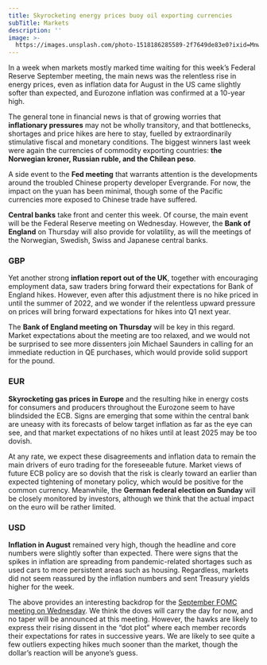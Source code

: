 ```yaml
---
title: Skyrocketing energy prices buoy oil exporting currencies
subTitle: Markets
description: ''
image: >-
  https://images.unsplash.com/photo-1518186285589-2f7649de83e0?ixid=MnwxMjA3fDB8MHxwaG90by1wYWdlfHx8fGVufDB8fHx8&ixlib=rb-1.2.1&auto=format&fit=crop&w=1974&q=80
---
```



In a week when markets mostly marked time waiting for this week’s Federal Reserve September meeting, the main news was the relentless rise in energy prices, even as inflation data for August in the US came slightly softer than expected, and Eurozone inflation was confirmed at a 10-year high.

The general tone in financial news is that of growing worries that **inflationary pressures** may not be wholly transitory, and that bottlenecks, shortages and price hikes are here to stay, fuelled by extraordinarily stimulative fiscal and monetary conditions. The biggest winners last week were again the currencies of commodity exporting countries: **the Norwegian kroner, Russian ruble, and the Chilean peso**.

A side event to the **Fed meeting** that warrants attention is the developments around the troubled Chinese property developer Evergrande. For now, the impact on the yuan has been minimal, though some of the Pacific currencies more exposed to Chinese trade have suffered.

**Central banks** take front and center this week. Of course, the main event will be the Federal Reserve meeting on Wednesday. However, the **Bank of England** on Thursday will also provide for volatility, as will the meetings of the Norwegian, Swedish, Swiss and Japanese central banks.

### **GBP**

Yet another strong **inflation report out of the UK**, together with encouraging employment data, saw traders bring forward their expectations for Bank of England hikes. However, even after this adjustment there is no hike priced in until the summer of 2022, and we wonder if the relentless upward pressure on prices will bring forward expectations for hikes into Q1 next year.

The **Bank of England meeting on Thursday** will be key in this regard. Market expectations about the meeting are too relaxed, and we would not be surprised to see more dissenters join Michael Saunders in calling for an immediate reduction in QE purchases, which would provide solid support for the pound.

### **EUR**

**Skyrocketing gas prices in Europe** and the resulting hike in energy costs for consumers and producers throughout the Eurozone seem to have blindsided the ECB. Signs are emerging that some within the central bank are uneasy with its forecasts of below target inflation as far as the eye can see, and that market expectations of no hikes until at least 2025 may be too dovish.

At any rate, we expect these disagreements and inflation data to remain the main drivers of euro trading for the foreseeable future. Market views of future ECB policy are so dovish that the risk is clearly toward an earlier than expected tightening of monetary policy, which would be positive for the common currency. Meanwhile, the **German federal election on Sunday** will be closely monitored by investors, although we think that the actual impact on the euro will be rather limited.

### **USD**

**Inflation in August** remained very high, though the headline and core numbers were slightly softer than expected. There were signs that the spikes in inflation are spreading from pandemic-related shortages such as used cars to more persistent areas such as housing. Regardless, markets did not seem reassured by the inflation numbers and sent Treasury yields higher for the week.

The above provides an interesting backdrop for the [September FOMC meeting on Wednesday](https://ebury.com/e-blog/blog/ebury_post/fomc-september-meeting-preview-will-the-fed-announce-a-qe-taper/). We think the doves will carry the day for now, and no taper will be announced at this meeting. However, the hawks are likely to express their rising dissent in the “dot plot” where each member records their expectations for rates in successive years. We are likely to see quite a few outliers expecting hikes much sooner than the market, though the dollar’s reaction will be anyone’s guess.
